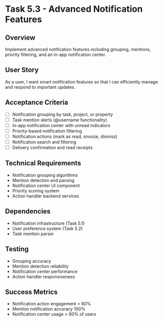 # Task 5.3 - Advanced Notification Features

## Overview
Implement advanced notification features including grouping, mentions, priority filtering, and an in-app notification center.

## User Story
As a user, I want smart notification features so that I can efficiently manage and respond to important updates.

## Acceptance Criteria
- [ ] Notification grouping by task, project, or property
- [ ] Task mention alerts (@username functionality)
- [ ] In-app notification center with unread indicators
- [ ] Priority-based notification filtering
- [ ] Notification actions (mark as read, snooze, dismiss)
- [ ] Notification search and filtering
- [ ] Delivery confirmation and read receipts

## Technical Requirements
- Notification grouping algorithms
- Mention detection and parsing
- Notification center UI component
- Priority scoring system
- Action handler backend services

## Dependencies
- Notification infrastructure (Task 5.1)
- User preference system (Task 5.2)
- Task mention parser

## Testing
- Grouping accuracy
- Mention detection reliability
- Notification center performance
- Action handler responsiveness

## Success Metrics
- Notification action engagement > 60%
- Mention notification accuracy 100%
- Notification center usage > 80% of users